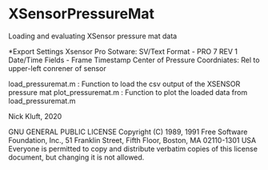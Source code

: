 # XSensorPressureMat
Loading and evaluating XSensor pressure mat data

*Export Settings Xsensor Pro Sotware:
    SV/Text Format  - PRO 7 REV 1
    Date/Time Fields - Frame Timestamp
    Center of Pressure Coordniates: Rel to upper-left conrener of sensor

load_pressuremat.m : Function to load the csv output of the XSENSOR pressure mat
plot_pressuremat.m : Function to plot the loaded data from load_pressuremat.m

Nick Kluft, 2020

GNU GENERAL PUBLIC LICENSE
Copyright (C) 1989, 1991 Free Software Foundation, Inc.,
51 Franklin Street, Fifth Floor, Boston, MA 02110-1301 USA
Everyone is permitted to copy and distribute verbatim copies
of this license document, but changing it is not allowed.
